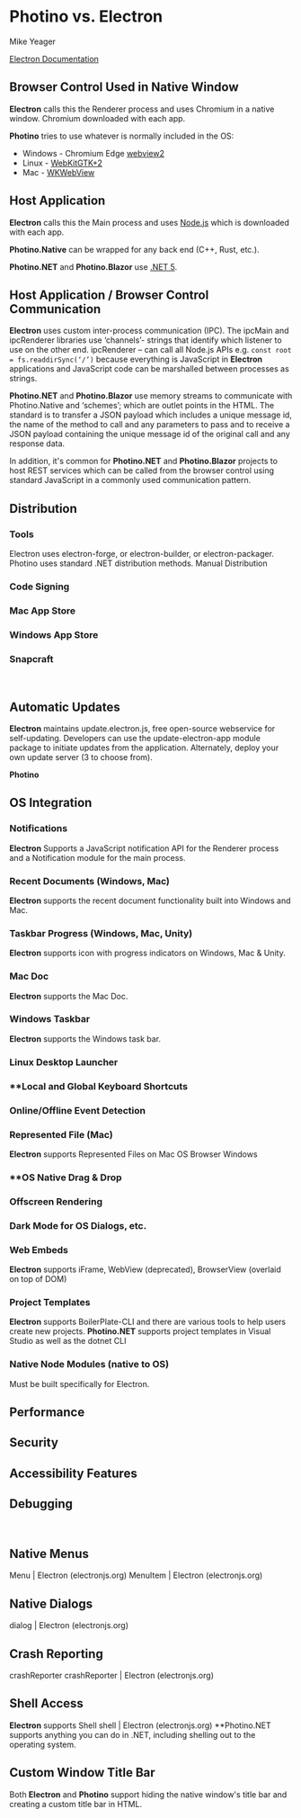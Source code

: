 # Photino vs. Electron
Mike Yeager

[Electron Documentation]( https://electronjs.org/docs )

## Browser Control Used in Native Window
**Electron** calls this the Renderer process and uses Chromium in a native window. Chromium downloaded with each app. 

**Photino** tries to use whatever is normally included in the OS: 
* Windows - Chromium Edge [webview2]( https://docs.microsoft.com/en-us/microsoft-edge/webview2/?ranMID=24542&ranEAID=je6NUbpObpQ&ranSiteID=je6NUbpObpQ-T5b4unLww4VC4k9j9e_XIQ&epi=je6NUbpObpQ-T5b4unLww4VC4k9j9e_XIQ&irgwc=1&OCID=AID2000142_aff_7593_1243925&tduid=(ir__jmet23akugkftm1hkk0sohzibm2xpj1pijghddor00)(7593)(1243925)(je6NUbpObpQ-T5b4unLww4VC4k9j9e_XIQ)()&irclickid=_jmet23akugkftm1hkk0sohzibm2xpj1pijghddor00 ) 
* Linux - [WebKitGTK+2]( https://webkitgtk.org/ ) 
* Mac - [WKWebView]( https://developer.apple.com/documentation/webkit/wkwebview )

## Host Application
**Electron** calls this the Main process and uses [Node.js]( https://nodejs.org/en/ ) which is downloaded with each app. 

**Photino.Native** can be wrapped for any back end (C++, Rust, etc.).

**<span>Photino.</span>NET** and **Photino.Blazor** use [.NET 5]( https://dotnet.microsoft.com/ ).

## Host Application / Browser Control Communication
**Electron** uses custom inter-process communication (IPC). The ipcMain and ipcRenderer libraries use ‘channels’- strings that identify which listener to use on the other end. ipcRenderer – can call all Node.js APIs e.g. `const root = fs.readdirSync(‘/’)` because everything is JavaScript in **Electron** applications and JavaScript code can be marshalled between processes as strings.

**<span>Photino.</span>NET** and **Photino.Blazor** use memory streams to communicate with Photino.Native and ‘schemes’; which are outlet points in the HTML. The standard is to transfer a JSON payload which includes a unique message id, the name of the method to call and any parameters to pass and to receive a JSON payload containing the unique message id of the original call and any response data.

In addition, it's common for **<span>Photino.</span>NET** and **Photino.Blazor** projects to host REST services which can be called from the browser control using standard JavaScript in a commonly used communication pattern.
<br>

## Distribution
### Tools
Electron uses electron-forge, or electron-builder, or electron-packager. Photino uses standard .NET distribution methods.
Manual Distribution

### Code Signing

### Mac App Store

### Windows App Store

### Snapcraft
<br>

## Automatic Updates
**Electron** maintains update.electron.js, free open-source webservice for self-updating. Developers can use the update-electron-app module package to initiate updates from the application. Alternately, deploy your own update server (3 to choose from). 

**Photino**
<br>

## OS Integration
### Notifications
**Electron** Supports a JavaScript notification API for the Renderer process and a Notification module for the main process.

### Recent Documents (Windows, Mac)
**Electron** supports the recent document functionality built into Windows and Mac.

### Taskbar Progress (Windows, Mac, Unity)
**Electron** supports icon with progress indicators on Windows, Mac & Unity.

### Mac Doc
**Electron** supports the Mac Doc.

### Windows Taskbar
**Electron** supports the Windows task bar.

### Linux Desktop Launcher

### **Local and Global Keyboard Shortcuts

### Online/Offline Event Detection

### Represented File (Mac)
**Electron** supports Represented Files on Mac OS Browser Windows

### **OS Native Drag & Drop

### Offscreen Rendering

### Dark Mode for OS Dialogs, etc.

### Web Embeds
**Electron** supports iFrame, WebView (deprecated), BrowserView (overlaid on top of DOM)

### Project Templates
**Electron** supports BoilerPlate-CLI and there are various tools to help users create new projects.
**<span>Photino.</span>NET** supports project templates in Visual Studio as well as the dotnet CLI

### Native Node Modules (native to OS)
Must be built specifically for Electron. 

## Performance

## Security

## Accessibility Features

## Debugging
<br>

## Native Menus
Menu | Electron (electronjs.org)  MenuItem | Electron (electronjs.org)

## Native Dialogs
dialog | Electron (electronjs.org)

## Crash Reporting
crashReporter
crashReporter | Electron (electronjs.org)

## Shell Access
**Electron** supports Shell shell | Electron (electronjs.org)
**<span>Photino.</span>NET supports anything you can do in .NET, including shelling out to the operating system.

## Custom Window Title Bar
Both **Electron** and **Photino** support hiding the native window's title bar and creating a custom title bar in HTML.
